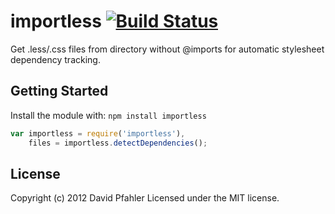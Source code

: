 # importless [![Build Status](https://travis-ci.org/excellenteasy/importless.png?branch=master)](https://travis-ci.org/excellenteasy/importless)

Get .less/.css files from directory without @imports for automatic stylesheet dependency tracking.

## Getting Started
Install the module with: `npm install importless`

```javascript
var importless = require('importless'),
    files = importless.detectDependencies();
```

## License
Copyright (c) 2012 David Pfahler
Licensed under the MIT license.